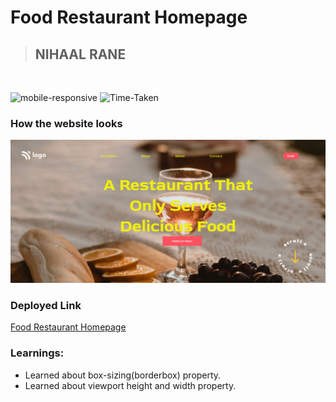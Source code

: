 # Food Restaurant Homepage
> ## NIHAAL RANE
<br/>

![mobile-responsive](https://img.shields.io/badge/Mobile%20Responsive-No-darkred)
![Time-Taken](https://img.shields.io/badge/Time%20Taken-3hrs-green)

### How the website looks

![Food Restaurant Homepage](Screenshot.png)

### Deployed Link
[Food Restaurant Homepage](https://62fb5c7ad45c6307cfbdb2e3--food-restaurant-homepage1.netlify.app/)

### Learnings:
- Learned about box-sizing(borderbox) property.
- Learned about viewport height and width property.
